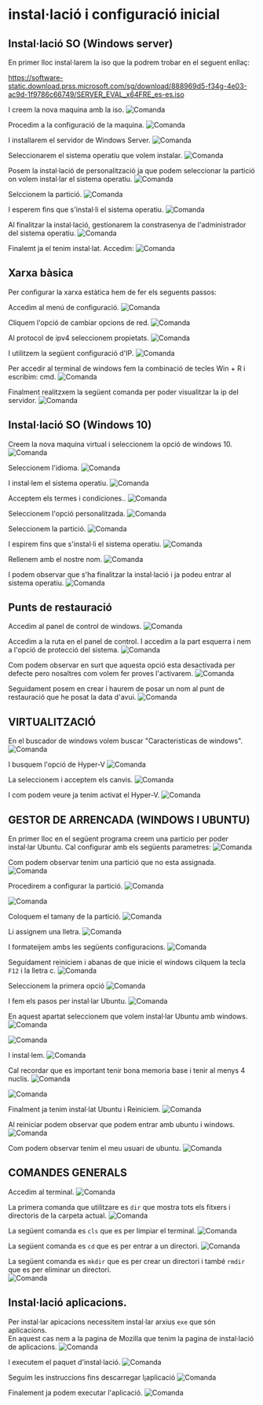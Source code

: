 # instal·lació i configuració inicial

## Instal·lació SO (Windows server)

En primer lloc instal·larem la iso que la podrem trobar en el seguent enllaç:

https://software-static.download.prss.microsoft.com/sg/download/888969d5-f34g-4e03-ac9d-1f9786c66749/SERVER_EVAL_x64FRE_es-es.iso

I creem la nova maquina amb la iso.
![Comanda](./Projecte2/Sprint1/_1.png) 

Procedim a la configuració de la maquina.
![Comanda](./Projecte2/Sprint1/_2.png) 

I installarem el servidor de Windows Server.
![Comanda](./Projecte2/Sprint1/_3.png) 

Seleccionarem el sistema operatiu que volem instalar.
![Comanda](./Projecte2/Sprint1/_4.png) 

Posem la instal·lació de personalització ja que podem seleccionar la partició on volem instal·lar el sistema operatiu.
![Comanda](./Projecte2/Sprint1/_5.png) 

Selccionem la partició.
![Comanda](./Projecte2/Sprint1/_6.png)

I esperem fins que s'instal·li el sistema operatiu.
![Comanda](./Projecte2/Sprint1/_7.png) 

Al finalitzar la instal·lació, gestionarem la constrasenya de l'administrador del sistema operatiu.
![Comanda](./Projecte2/Sprint1/_8.png) 

Finalemt ja el tenim instal·lat. 
Accedim:
![Comanda](./Projecte2/Sprint1/_9.png) 

## Xarxa bàsica

Per configurar la xarxa estàtica hem de fer els seguents passos:

Accedim al menú de configuració.
![Comanda](./Projecte2/Sprint1/_10.png) 

Cliquem l'opció de cambiar opcions de red.
![Comanda](./Projecte2/Sprint1/_11.png) 

Al protocol de ipv4 seleccionem propietats.
![Comanda](./Projecte2/Sprint1/_12.png) 

I utilitzem la següent configuració d'IP.
![Comanda](./Projecte2/Sprint1/_13.png) 

Per accedir al terminal de windows fem la combinació de tecles Win + R i escribim: cmd.
![Comanda](./Projecte2/Sprint1/_14.png) 

Finalment realitzxem la següent comanda per poder visualitzar la ip del servidor. 
![Comanda](./Projecte2/Sprint1/_15.png) 


## Instal·lació SO (Windows 10)

Creem la nova maquina virtual i seleccionem la opció de windows 10.
![Comanda](./Projecte2/Sprint1/1.png) 

Seleccionem l'idioma.
![Comanda](./Projecte2/Sprint1/2.png) 

I instal·lem el sistema operatiu.
![Comanda](./Projecte2/Sprint1/3.png) 

Acceptem els termes i condiciones..
![Comanda](./Projecte2/Sprint1/4.png) 

Seleccionem l'opció personalitzada.
![Comanda](./Projecte2/Sprint1/5.png)

Seleccionem la partició.
![Comanda](./Projecte2/Sprint1/6.png) 

I espirem fins que s'instal·li el sistema operatiu.
![Comanda](./Projecte2/Sprint1/7.png)  

Rellenem amb el nostre nom.
![Comanda](./Projecte2/Sprint1/8.png)  

I podem observar que s'ha finalitzar la instal·lació i ja podeu entrar al sistema operatiu.
![Comanda](./Projecte2/Sprint1/9.png)  

## Punts de restauració

Accedim al panel de control de windows.
![Comanda](./Projecte2/Sprint1/10.png) 

Accedim a la ruta en el panel de control. I accedim a la part esquerra i nem a l'opció de protecció  del sistema.
![Comanda](./Projecte2/Sprint1/11.png)  

Com podem observar en surt que aquesta opció esta desactivada per defecte pero nosaltres com volem fer proves l'activarem.
![Comanda](./Projecte2/Sprint1/12.png)  

Seguidament posem en crear i haurem de posar un nom al punt de restauració que he posat la data d'avui.
![Comanda](./Projecte2/Sprint1/13.png)  

## VIRTUALITZACIÓ
En el buscador de windows volem buscar "Caracteristicas de windows".  
![Comanda](./Projecte2/Sprint1/14.png)

I busquem l'opció de Hyper-V
![Comanda](./Projecte2/Sprint1/15.png) 

La seleccionem i acceptem els canvis.
![Comanda](./Projecte2/Sprint1/16.png)  

I com podem veure ja tenim activat el Hyper-V.
![Comanda](./Projecte2/Sprint1/17.png)  

## GESTOR DE ARRENCADA (WINDOWS I UBUNTU)

En primer lloc en el següent programa creem una particio per poder instal·lar Ubuntu.
Cal configurar amb els següents parametres:
![Comanda](./Projecte2/Sprint1/27.png) 

Com podem observar tenim una partició que no esta assignada.
![Comanda](./Projecte2/Sprint1/28.png) 

Procedirem a configurar la partició.
![Comanda](./Projecte2/Sprint1/29.png) 


![Comanda](./Projecte2/Sprint1/30.png) 

Coloquem el tamany de la partició.
![Comanda](./Projecte2/Sprint1/31.png) 

Li assignem una lletra.
![Comanda](./Projecte2/Sprint1/32.png) 

I formateijem ambs les següents configuracions.
![Comanda](./Projecte2/Sprint1/33.png) 

Seguidament reiniciem i abanas de que inicie el windows cilquem la tecla `F12` i la lletra c.
![Comanda](./Projecte2/Sprint1/34.png) 

Seleccionem la primera opció
![Comanda](./Projecte2/Sprint1/35.png) 

I fem els pasos per instal·lar Ubuntu.
![Comanda](./Projecte2/Sprint1/36.png) 

En aquest apartat seleccionem que volem instal·lar Ubuntu amb windows.
![Comanda](./Projecte2/Sprint1/37.png) 

![Comanda](./Projecte2/Sprint1/38.png) 

I instal·lem.
![Comanda](./Projecte2/Sprint1/39.png) 

Cal recordar que es important tenir bona memoria base i tenir al menys 4 nuclis.
![Comanda](./Projecte2/Sprint1/40.png) 

![Comanda](./Projecte2/Sprint1/41.png) 

Finalment ja tenim instal·lat Ubuntu i Reiniciem.
![Comanda](./Projecte2/Sprint1/42.png) 

Al reiniciar podem observar que podem entrar amb ubuntu i windows.
![Comanda](./Projecte2/Sprint1/43.png) 

Com podem observar tenim el meu usuari de ubuntu.
![Comanda](./Projecte2/Sprint1/44.png) 



## COMANDES GENERALS
Accedim al terminal.
![Comanda](./Projecte2/Sprint1/18.png)  

La primera comanda que utilitzare es `dir` que mostra tots els fitxers i directoris de la carpeta actual.
![Comanda](./Projecte2/Sprint1/19.png)  

La següent comanda es `cls` que es per limpiar el terminal.
![Comanda](./Projecte2/Sprint1/20.png)  

La següent comanda es `cd` que es per entrar a un directori.
![Comanda](./Projecte2/Sprint1/21.png)  

La següent comanda es `mkdir` que es per crear un directori i també `rmdir` que es per eliminar un directori.  
![Comanda](./Projecte2/Sprint1/22.png)  


## Instal·lació aplicacions.

Per instal·lar apicacions necessitem instal·lar arxius `exe` que són aplicacions.  
En aquest cas nem a la pagina de Mozilla que tenim la pagina de instal·lació de aplicacions.
![Comanda](./Projecte2/Sprint1/23.png)  

I executem el paquet d'instal·lació.
![Comanda](./Projecte2/Sprint1/24.png)  

Seguim les instruccions fins descarregar l¡aplicació
![Comanda](./Projecte2/Sprint1/25.png) 

Finalement ja podem executar l'aplicació.
![Comanda](./Projecte2/Sprint1/26.png)  

